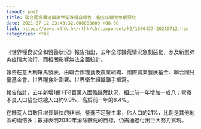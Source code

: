 ```yaml
---
layout: post
title: 聯合國糧農組織與世衛等撰寫報告　指去年饑荒急劇惡化
date: 2021-07-12 23:43:32.000000000 +08:00
link: https://news.rthk.hk/rthk/ch/component/k2/1600437-20210712.htm
categories: rthk
---
```


《世界糧食安全和營養狀況》報告指出，去年全球饑荒情況急劇惡化，涉及新型肺炎疫情大流行，而相關影響無法全面統計。

報告在意大利羅馬發表，由聯合國糧食及農業組織、國際農業發展基金、聯合國兒童基金會、世界糧食計劃署、世界衛生組織聯手撰寫。

報告估計，去年新增1億1千8百萬人面臨饑荒狀況，相比前一年增加一成八；營養不良人口佔全球總人口約9.9%，高於前一年的8.4%。

在饑荒人口數目增長最快的非洲，營養不足發生率，佔人口的21%，比例是其他地區的兩倍多；數據表明2030年消除饑荒的目標，仍需通過付出巨大努力實現。
